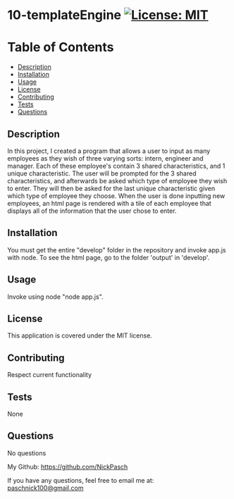 
# 10-templateEngine   [![License: MIT](https://img.shields.io/badge/License-MIT-yellow.svg)](https://opensource.org/licenses/MIT)

# Table of Contents

- [Description](#description)
- [Installation](#installation)
- [Usage](#usage)
- [License](#license)
- [Contributing](#contributing)
- [Tests](#tests)
- [Questions](#questions)

## Description
        
In this project, I created a program that allows a user to input as many employees as they wish of three varying sorts: intern, engineer and manager. Each of these employee's contain 3 shared characteristics, and 1 unique characteristic. The user will be prompted for the 3 shared characteristics, and afterwards be asked which type of employee they wish to enter. They will then be asked for the last unique characteristic given which type of employee they choose. When the user is done inputting new employees, an html page is rendered with a tile of each employee that displays all of the information that the user chose to enter. 

## Installation 

You must get the entire "develop" folder in the repository and invoke app.js with node. To see the html page, go to the folder 'output' in 'develop'. 

## Usage

Invoke using node "node app.js". 

## License

This application is covered under the MIT license.

## Contributing

Respect current functionality 

## Tests

None 

## Questions

No questions 

My Github: https://github.com/NickPasch

If you have any questions, feel free to email me at: paschnick100@gmail.com
    